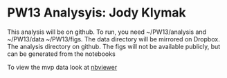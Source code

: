 # PW13 Analysyis: Jody Klymak

This analysis will be on github. To run, you need ~/PW13/analysis and ~/PW13/data ~/PW13/figs. The data directory will be mirrored on Dropbox. The analysis directory on github. The figs will not be available publicly, but can be generated from the notebooks

To view the mvp data look at [nbviewer](http://nbviewer.ipython.org/github/jklymak/PW13/blob/master/mvp/MvpProc.ipynb)
